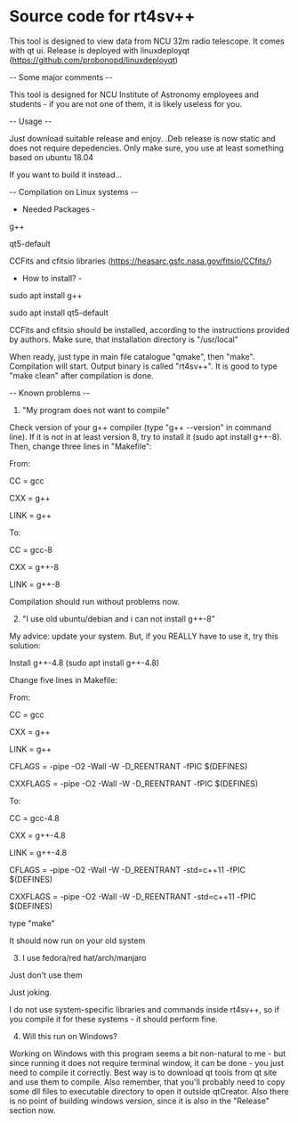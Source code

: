 # Source code for rt4sv++
This tool is designed to view data from NCU 32m radio telescope.
It comes with qt ui.
Release is deployed with linuxdeployqt (https://github.com/probonopd/linuxdeployqt)


-- Some major comments --

This tool is designed for NCU Institute of Astronomy employees and students - if you are not one of them, it is likely useless for you.

-- Usage --

Just download suitable release and enjoy. .Deb release is now static and does not require depedencies. Only make sure, you use at least something based on ubuntu 18.04

If you want to build it instead...


-- Compilation on Linux systems --

- Needed Packages -

g++

qt5-default

CCFits and cfitsio libraries (https://heasarc.gsfc.nasa.gov/fitsio/CCfits/)


- How to install? -

sudo apt install g++

sudo apt install qt5-default

CCFits and cfitsio should be installed, according to the instructions provided by authors. Make sure, that installation directory is "/usr/local"


When ready, just type in main file catalogue "qmake", then "make". Compilation will start. Output binary is called "rt4sv++".
It is good to type "make clean" after compilation is done.

-- Known problems --

1. "My program does not want to compile"

Check version of your g++ compiler (type "g++ --version" in command line). If it is not in at least version 8, try to install it (sudo apt install g++-8). Then, change three lines in "Makefile":


From:

CC            = gcc  

CXX           = g++

LINK          = g++



To:

CC            = gcc-8

CXX           = g++-8

LINK          = g++-8

Compilation should run without problems now.


2. "I use old ubuntu/debian and i can not install g++-8"

My advice: update your system. But, if you REALLY have to use it, try this solution:

Install g++-4.8 (sudo apt install g++-4.8)

Change five lines in Makefile:

From:

CC            = gcc  

CXX           = g++

LINK          = g++

CFLAGS        = -pipe -O2 -Wall -W -D_REENTRANT -fPIC $(DEFINES)

CXXFLAGS      = -pipe -O2 -Wall -W -D_REENTRANT -fPIC $(DEFINES)

To:

CC            = gcc-4.8

CXX           = g++-4.8

LINK          = g++-4.8

CFLAGS        = -pipe -O2 -Wall -W -D_REENTRANT -std=c++11 -fPIC $(DEFINES)

CXXFLAGS      = -pipe -O2 -Wall -W -D_REENTRANT -std=c++11 -fPIC $(DEFINES)

type "make"

It should now run on your old system

3. I use fedora/red hat/arch/manjaro

Just don't use them 

Just joking.

I do not use system-specific libraries and commands inside rt4sv++, so if you compile it for these systems - it should perform fine.

4. Will this run on Windows?

Working on Windows with this program seems a bit non-natural to me - but since running it does not require terminal window, it can be done - you just need to compile it correctly. Best way is to download qt tools from qt site and use them to compile. Also remember, that you'll probably need to copy some dll files to executable directory to open it outside qtCreator.
Also there is no point of building windows version, since it is also in the "Release" section now.
